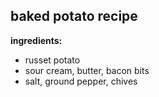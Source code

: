 ## baked potato recipe
**ingredients:**
- russet potato
- sour cream, butter, bacon bits
- salt, ground pepper, chives
